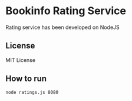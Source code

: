 # Bookinfo Rating Service

Rating service has been developed on NodeJS

## License

MIT License

## How to run
```bash
node ratings.js 8080
```